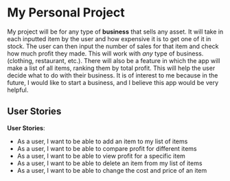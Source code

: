 # My Personal Project

My project will be for any type of **business** that sells any asset. 
It will take in each inputted item by the user and how expensive it is to 
get one of it in stock. The user can then input the number of sales for that item
and check how much profit they made. This will work with *any* type of business.
(clothing, restaurant, etc.). There will also be a feature in which the app will make
a list of all items, ranking them by total profit. This will help the user decide what
to do with their business. It is of interest to me because in the future, I would like to
start a business, and I believe this app would be very helpful.

## User Stories

**User Stories**:
- As a user, I want to be able to add an item to my list of items
- As a user, I want to be able to compare profit for different items
- As a user, I want to be able to view profit for a specific item
- As a user, I want to be able to delete an item from my list of items
- As a user, I want to be able to change the cost and price of an item 
